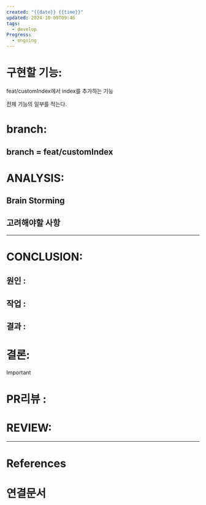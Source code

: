 ```yaml
---
created: "{{date}} {{time}}"
updated: 2024-10-09T09:46
tags:
  - develop
Progress:
  - ongoing
---
```

# 구현할 기능:
feat/customIndex에서
index를 추가하는 기능

전체 기능의 일부를 적는다. 
# branch:
## branch = feat/customIndex

# ANALYSIS:
## Brain Storming

## 고려해야할 사항


---
# CONCLUSION:

## 원인 :

## 작업 :

## 결과 :

# 결론:
>[!important]

# PR리뷰 :

# REVIEW:


---
# References

# 연결문서
